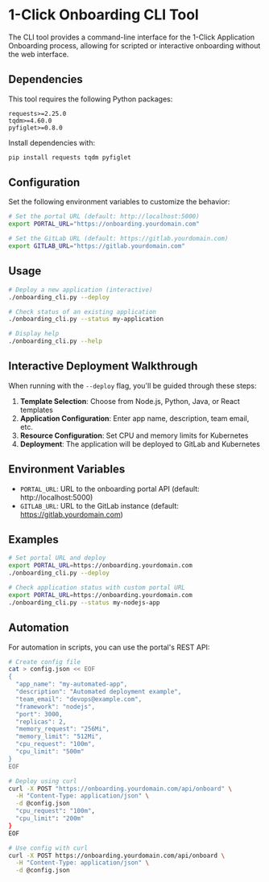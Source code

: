 # 1-Click Onboarding CLI Tool

The CLI tool provides a command-line interface for the 1-Click Application Onboarding process, allowing for scripted or interactive onboarding without the web interface.

## Dependencies

This tool requires the following Python packages:

```
requests>=2.25.0
tqdm>=4.60.0
pyfiglet>=0.8.0
```

Install dependencies with:

```bash
pip install requests tqdm pyfiglet
```

## Configuration

Set the following environment variables to customize the behavior:

```bash
# Set the portal URL (default: http://localhost:5000)
export PORTAL_URL="https://onboarding.yourdomain.com"

# Set the GitLab URL (default: https://gitlab.yourdomain.com)
export GITLAB_URL="https://gitlab.yourdomain.com"
```

## Usage

```bash
# Deploy a new application (interactive)
./onboarding_cli.py --deploy

# Check status of an existing application
./onboarding_cli.py --status my-application

# Display help
./onboarding_cli.py --help
```

## Interactive Deployment Walkthrough

When running with the `--deploy` flag, you'll be guided through these steps:

1. **Template Selection**: Choose from Node.js, Python, Java, or React templates
2. **Application Configuration**: Enter app name, description, team email, etc.
3. **Resource Configuration**: Set CPU and memory limits for Kubernetes
4. **Deployment**: The application will be deployed to GitLab and Kubernetes

## Environment Variables

- `PORTAL_URL`: URL to the onboarding portal API (default: http://localhost:5000)
- `GITLAB_URL`: URL to the GitLab instance (default: https://gitlab.yourdomain.com)

## Examples

```bash
# Set portal URL and deploy
export PORTAL_URL=https://onboarding.yourdomain.com
./onboarding_cli.py --deploy

# Check application status with custom portal URL
export PORTAL_URL=https://onboarding.yourdomain.com
./onboarding_cli.py --status my-nodejs-app
```

## Automation

For automation in scripts, you can use the portal's REST API:

```bash
# Create config file
cat > config.json << EOF
{
  "app_name": "my-automated-app",
  "description": "Automated deployment example",
  "team_email": "devops@example.com",
  "framework": "nodejs",
  "port": 3000,
  "replicas": 2,
  "memory_request": "256Mi", 
  "memory_limit": "512Mi",
  "cpu_request": "100m",
  "cpu_limit": "500m"
}
EOF

# Deploy using curl
curl -X POST "https://onboarding.yourdomain.com/api/onboard" \
  -H "Content-Type: application/json" \
  -d @config.json
  "cpu_request": "100m",
  "cpu_limit": "200m"
}
EOF

# Use config with curl
curl -X POST https://onboarding.yourdomain.com/api/onboard \
  -H "Content-Type: application/json" \
  -d @config.json
```
